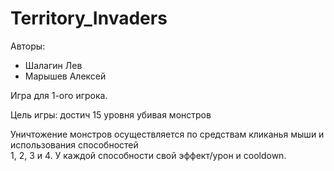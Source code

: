 # Territory_Invaders
Авторы:
  - Шалагин Лев
  - Марышев Алексей

Игра для 1-ого игрока.

Цель игры: достич 15 уровня убивая монстров

Уничтожение монстров осуществляется по средствам кликанья мыши и использования способностей\
1, 2, 3 и 4. У каждой способности свой эффект/урон и cooldown.
